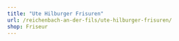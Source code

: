 ```yaml
---
title: "Ute Hilburger Frisuren"
url: /reichenbach-an-der-fils/ute-hilburger-frisuren/
shop: Friseur
---
```

